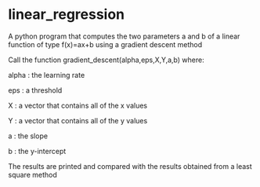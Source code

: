 # linear_regression
A python program that computes the two parameters a and b of a linear function of type f(x)=ax+b using a gradient descent method

Call the function gradient_descent(alpha,eps,X,Y,a,b) where:

alpha : the learning rate

eps   : a threshold

X     : a vector that contains all of the x values

Y     : a vector that contains all of the y values

a     : the slope

b     : the y-intercept

The results are printed and compared with the results obtained from a least square method
